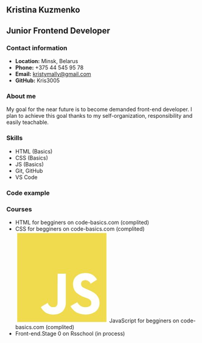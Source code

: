 ## Kristina Kuzmenko ##
## Junior Frontend Developer ##

### Contact information ###
* **Location:** Minsk, Belarus
* **Phone:** +375 44 545 95 78
* **Email:** kristymally@gmail.com
* **GitHub:** Kris3005
### About me ###
My goal for the near future is to become
demanded front-end developer. I plan to achieve this goal thanks to my self-organization, responsibility and easily teachable.
### Skills ###
* HTML (Basics)
* CSS (Basics)
* JS (Basics)
* Git, GitHub
* VS Code
### Code example ###

### Courses ###
* HTML for begginers on code-basics.com (complited)
* CSS for begginers on code-basics.com (complited)
![JS](\JSimg.jpg) JavaScript for begginers on code-basics.com (complited)
* Front-end.Stage 0 on Rsschool (in process)
